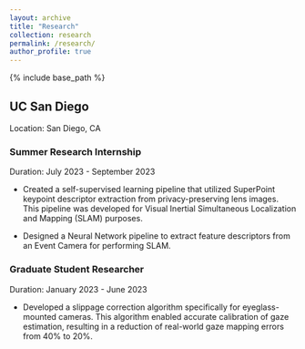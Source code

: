 ```yaml
---
layout: archive
title: "Research"
collection: research
permalink: /research/
author_profile: true
---
```


{% include base_path %}


## UC San Diego

Location: San Diego, CA

### Summer Research Internship
Duration: July 2023 - September 2023

- Created a self-supervised learning pipeline that utilized SuperPoint keypoint descriptor extraction from privacy-preserving lens images. This pipeline was developed for Visual Inertial Simultaneous Localization and Mapping (SLAM) purposes.

- Designed a Neural Network pipeline to extract feature descriptors from an Event Camera for performing SLAM.

### Graduate Student Researcher
Duration: January 2023 - June 2023

- Developed a slippage correction algorithm specifically for eyeglass-mounted cameras. This algorithm enabled accurate calibration of gaze estimation, resulting in a reduction of real-world gaze mapping errors from 40% to 20%.
